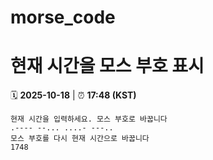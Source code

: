 # morse_code
# 현재 시간을 모스 부호 표시
<!-- MORSE_TIME_START -->
🗓️ **2025-10-18** | ⏰ **17:48 (KST)**

```
현재 시간을 입력하세요. 모스 부호로 바꿉니다
.---- --... ....- ---..
모스 부호를 다시 현재 시간으로 바꿉니다
1748
```
<!-- MORSE_TIME_END -->
